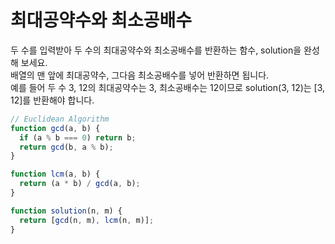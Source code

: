 # 최대공약수와 최소공배수

두 수를 입력받아 두 수의 최대공약수와 최소공배수를 반환하는 함수, solution을 완성해 보세요.  
배열의 맨 앞에 최대공약수, 그다음 최소공배수를 넣어 반환하면 됩니다.  
예를 들어 두 수 3, 12의 최대공약수는 3, 최소공배수는 12이므로 solution(3, 12)는 [3, 12]를 반환해야 합니다.

```javascript
// Euclidean Algorithm
function gcd(a, b) {
  if (a % b === 0) return b;
  return gcd(b, a % b);
}

function lcm(a, b) {
  return (a * b) / gcd(a, b);
}

function solution(n, m) {
  return [gcd(n, m), lcm(n, m)];
}
```
